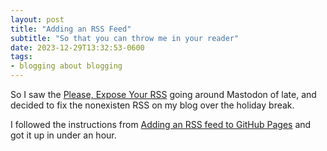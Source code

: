 ```yaml
---
layout: post
title: "Adding an RSS Feed"
subtitle: "So that you can throw me in your reader"
date: 2023-12-29T13:32:53-0600
tags:
- blogging about blogging
---
```


So I saw the [Please, Expose Your RSS](https://rknight.me/please-expose-your-rss/) going around Mastodon of late, and decided to fix the nonexisten RSS on my blog over the holiday break.

I followed the instructions from [Adding an RSS feed to GitHub Pages](https://dzhavat.github.io/2020/01/19/adding-an-rss-feed-to-github-pages.html) and got it up in under an hour.
